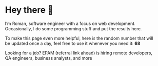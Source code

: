 # Hey there 👋

I’m Roman, software engineer with a focus on web development. Occasionally, I do
some programming stuff and put the results here.

To make this page even more helpful, here is the random number that will be
updated once a day, feel free to use it whenever you need it: **68**

Looking for a job? EPAM (referral link ahead) [is hiring](https://epa.ms/RomanGusev) remote developers,
QA engineers, business analysts, and more
